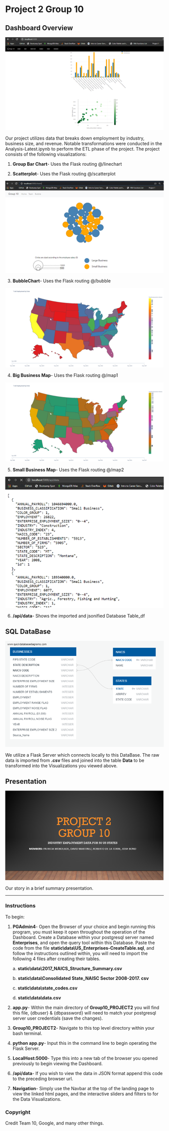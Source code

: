 # Project 2 Group 10


## Dashboard Overview

![Dashboard_Index](images\Dashboard_Index.png)

Our project utilizes data that breaks down employment by industry, business size, and revenue. Notable transformations were conducted in the Analysis-Latest.ipynb to perform the ETL phase of the project. The project consists of the following visualizations:

1. **Group Bar Chart**- Uses the Flask routing @/linechart

2. **Scatterplot**- Uses the Flask routing @/scatterplot

![bubbles](images/bubbles.png)

3. **BubbleChart**- Uses the Flask routing @/bubble


![us_map_big_businesses](images\us_map_big_businesses.png)

4. **Big Business Map**- Uses the Flask routing @/map1


![us_map_small_businesses](images\us_map_small_businesses.png)

5. **Small Business Map**- Uses the Flask routing @/map2


![api_data](images/api_data.png)

6. **/api/data**- Shows the imported and jsonified Database Table_df



## SQL DataBase

![ERD-US_Enterprises](images/ERD-US_Enterprises.png)

We utilize a Flask Server which connects locally to this DataBase. The raw data is imported from **.csv** files and joined into the table **Data** to be transformed into the Visualizations you viewed above.



## Presentation

![Pres](images/Pres.png)

Our story in a brief summary presentation.

- - -

### Instructions

To begin:

1. **PGAdmin4**- Open the Browser of your choice and begin running this program, you must keep it open throughout the operation of the Dashboard. Create a Database within your postgresql server named **Enterprises**, and open the query tool within this Database. Paste the code from the file **static\data\US_Enterprises-CreateTable.sql**, and follow the instructions outlined within, you will need to import the following 4 files after creating their tables.

    a. **static\data\2017_NAICS_Structure_Summary.csv**

    b. **static\data\Consolidated State_NAISC Sector 2008-2017. csv**

    c. **static\data\state_codes.csv**

    d. **static\data\data.csv**

2. **app.py**- Within the main directory of **Group10_PROJECT2** you will find this file, {dbuser} & {dbpassword} will need to match your postgresql server user credentials (save the changes).

3. **Group10_PROJECT2**- Navigate to this top level directory within your bash terminal.

4. **python app.py**- Input this in the command line to begin operating the Flask Server.

5. **LocalHost:5000**- Type this into a new tab of the browser you opened previously to begin viewing the Dashboard.

6. **/api/data**- If you wish to view the data in JSON format append this code to the preceding browser url.

7. **Navigation**- Simply use the Navbar at the top of the landing page to view the linked html pages, and the interactive sliders and filters to for the Data Visualizations.



### Copyright

Credit
Team 10, Google, and many other things.
